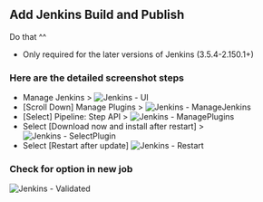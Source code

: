 ## Add Jenkins Build and Publish
Do that ^^
- Only required for the later versions of Jenkins (3.5.4-2.150.1+)

### Here are the detailed screenshot steps
- Manage Jenkins > 
![Jenkins - UI](https://github.com/jdyver/cd-demo-jd/blob/master/notes/img/1JenkinsUI.png)
- [Scroll Down] Manage Plugins > 
![Jenkins - ManageJenkins](https://github.com/jdyver/cd-demo-jd/blob/master/notes/img/2ManageJk.png)
- [Select] Pipeline: Step API > 
![Jenkins - ManagePlugins](https://github.com/jdyver/cd-demo-jd/blob/master/notes/img/3ManagePl.png)
- Select [Download now and install after restart] > 
![Jenkins - SelectPlugin](https://github.com/jdyver/cd-demo-jd/blob/master/notes/img/4SelectPl.png)
- Select [Restart after update]
![Jenkins - Restart](https://github.com/jdyver/cd-demo-jd/blob/master/notes/img/5Restart.png)

### Check for option in new job
![Jenkins - Validated](https://github.com/jdyver/cd-demo-jd/blob/master/notes/img/6Validate.png)